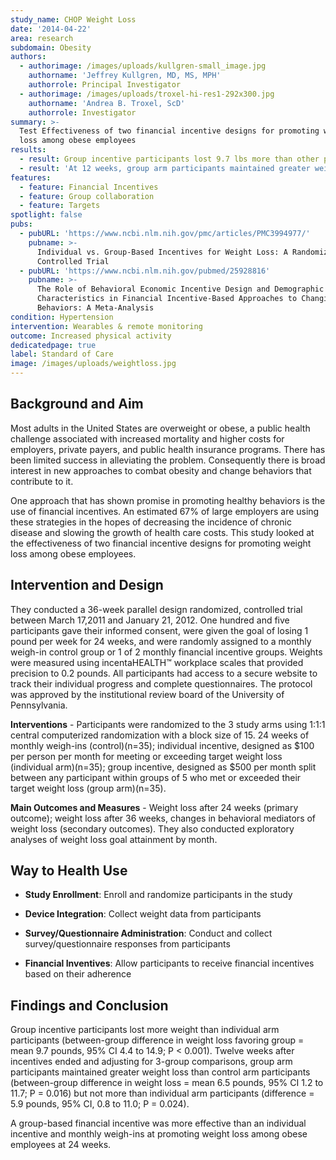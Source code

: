 ```yaml
---
study_name: CHOP Weight Loss
date: '2014-04-22'
area: research
subdomain: Obesity
authors:
  - authorimage: /images/uploads/kullgren-small_image.jpg
    authorname: 'Jeffrey Kullgren, MD, MS, MPH'
    authorrole: Principal Investigator
  - authorimage: /images/uploads/troxel-hi-res1-292x300.jpg
    authorname: 'Andrea B. Troxel, ScD'
    authorrole: Investigator
summary: >-
  Test Effectiveness of two financial incentive designs for promoting weight
  loss among obese employees
results:
  - result: Group incentive participants lost 9.7 lbs more than other participants
  - result: 'At 12 weeks, group arm participants maintained greater weight loss'
features:
  - feature: Financial Incentives
  - feature: Group collaboration
  - feature: Targets
spotlight: false
pubs:
  - pubURL: 'https://www.ncbi.nlm.nih.gov/pmc/articles/PMC3994977/'
    pubname: >-
      Individual vs. Group-Based Incentives for Weight Loss: A Randomized,
      Controlled Trial
  - pubURL: 'https://www.ncbi.nlm.nih.gov/pubmed/25928816'
    pubname: >-
      The Role of Behavioral Economic Incentive Design and Demographic
      Characteristics in Financial Incentive-Based Approaches to Changing Health
      Behaviors: A Meta-Analysis
condition: Hypertension
intervention: Wearables & remote monitoring
outcome: Increased physical activity
dedicatedpage: true
label: Standard of Care 
image: /images/uploads/weightloss.jpg
---
```

## Background and Aim

Most adults in the United States are overweight or obese, a public health challenge associated with increased mortality and higher costs for employers, private payers, and public health insurance programs. There has been limited success in alleviating the problem. Consequently there is broad interest in new approaches to combat obesity and change behaviors that contribute to it. 

One approach that has shown promise in promoting healthy behaviors is the use of financial incentives. An estimated 67% of large employers are using these strategies in the hopes of decreasing the incidence of chronic disease and slowing the growth of health care costs. This study looked at the effectiveness of two financial incentive designs for promoting weight loss among obese employees.


## Intervention and Design

They conducted a 36-week parallel design randomized, controlled trial between March 17,2011 and January 21, 2012. One hundred and five participants gave their informed consent, were given the goal of losing 1 pound per week for 24 weeks, and were randomly assigned to a monthly weigh-in control group or 1 of 2 monthly financial incentive groups. Weights were measured using incentaHEALTH™ workplace scales that provided precision to 0.2 pounds. All participants had access to a secure website to track their individual progress and complete questionnaires. The protocol was approved by the institutional review board of the University of Pennsylvania.

**Interventions** - Participants were randomized to the 3 study arms using 1:1:1 central computerized randomization with a block size of 15. 24 weeks of monthly weigh-ins (control)(n=35); individual incentive, designed as $100 per person per month for meeting or exceeding target weight loss (individual arm)(n=35); group incentive, designed as $500 per month split between any participant within groups of 5 who met or exceeded their target weight loss (group arm)(n=35).

**Main Outcomes and Measures** - Weight loss after 24 weeks (primary outcome); weight loss after 36 weeks, changes in behavioral mediators of weight loss (secondary outcomes). They also conducted exploratory analyses of weight loss goal attainment by month.



## Way to Health Use
- **Study Enrollment**: Enroll and randomize participants in the study

- **Device Integration**: Collect weight data from participants

- **Survey/Questionnaire Administration**: Conduct and collect survey/questionnaire responses from participants

- **Financial Inventives**: Allow participants to receive financial incentives based on their adherence

## Findings and Conclusion

Group incentive participants lost more weight than individual arm participants (between-group difference in weight loss favoring group = mean 9.7 pounds, 95% CI 4.4 to 14.9; P < 0.001). Twelve weeks after incentives ended and adjusting for 3-group comparisons, group arm participants maintained greater weight loss than control arm participants (between-group difference in weight loss = mean 6.5 pounds, 95% CI 1.2 to 11.7; P = 0.016) but not more than individual arm participants (difference = 5.9 pounds, 95% CI, 0.8 to 11.0; P = 0.024).

A group-based financial incentive was more effective than an individual incentive and monthly weigh-ins at promoting weight loss among obese employees at 24 weeks.
